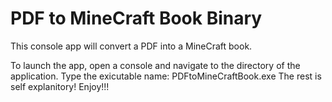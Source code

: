 # PDF to MineCraft Book Binary 

This console app will convert a PDF into a MineCraft book. 

To launch the app, open a console and navigate to the directory of the application. Type the exicutable name: 
PDFtoMineCraftBook.exe 
The rest is self explanitory! 
Enjoy!!!
